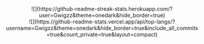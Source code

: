 <div align="center">
  ![](https://github-readme-streak-stats.herokuapp.com/?user=Gwigzz&theme=onedark&hide_border=true) 
  <br />
  ![](https://github-readme-stats.vercel.app/api/top-langs/?username=Gwigzz&theme=onedark&hide_border=true&include_all_commits=true&count_private=true&layout=compact)
</div>
